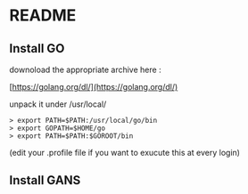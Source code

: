 README
======

Install GO
----------

downoload the appropriate archive here :

[https://golang.org/dl/](https://golang.org/dl/)

unpack it under /usr/local/

    > export PATH=$PATH:/usr/local/go/bin
    > export GOPATH=$HOME/go
    > export PATH=$PATH:$GOROOT/bin

(edit your .profile file if you want to exucute this at every login)

Install GANS
------------



